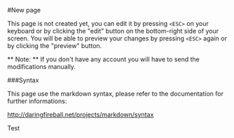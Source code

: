 #New page

This page is not created yet, you can edit it by pressing ```<ESC>``` on your keyboard or by clicking the "edit" button on the bottom-right side of your screen. You will be able to preview your changes by pressing ```<ESC>``` again or by clicking the "preview" button.

** Note: ** If you don't have any account you will have to send the modifications manually.

###Syntax

This page use the markdown syntax, please refer to the documentation for further informations:

http://daringfireball.net/projects/markdown/syntax

Test